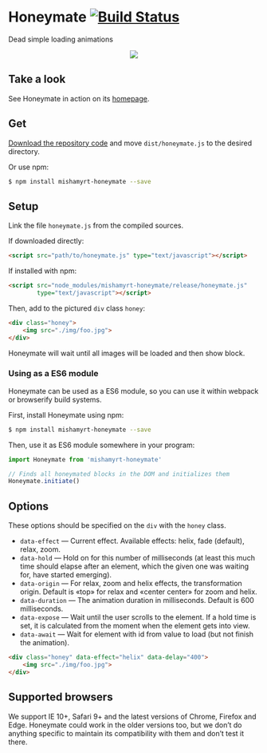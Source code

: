 # Honeymate [![Build Status](https://travis-ci.org/mishamyrt/honeymate.svg?branch=master)][ci]


Dead simple loading animations

<p align="center"><img src="http://i.imgur.com/GDaTuQY.png"></p>

## Take a look

See Honeymate in action on its [homepage](https://myrt.co/tools/honeymate/).

## Get

[Download the repository code](https://github.com/mishamyrt/Honeymate/archive/master.zip) and move `dist/honeymate.js` to the desired directory.

Or use npm:

```sh
$ npm install mishamyrt-honeymate --save
```

## Setup

Link the file `honeymate.js` from the compiled sources.

If downloaded directly:
```html
<script src="path/to/honeymate.js" type="text/javascript"></script>
```

If installed with npm:

```html
<script src="node_modules/mishamyrt-honeymate/release/honeymate.js"
        type="text/javascript"></script>
```

Then, add to the pictured `div` class `honey`:

```html
<div class="honey">
    <img src="./img/foo.jpg">
</div>
```

Honeymate will wait until all images will be loaded and then show block.


### Using as a ES6 module

Honeymate can be used as a ES6 module, so you can use it within webpack or browserify build systems.

First, install Honeymate using npm:

```sh
$ npm install mishamyrt-honeymate --save
```

Then, use it as ES6 module somewhere in your program:

```js
import Honeymate from 'mishamyrt-honeymate'

// Finds all honeymated blocks in the DOM and initializes them
Honeymate.initiate()
```

## Options

These options should be specified on the `div` with the `honey` class.

* `data-effect` — Current effect. Available effects: helix, fade (default), relax, zoom. 
* `data-hold` — Hold on for this number of milliseconds (at least this much time should elapse after an element, which the given one was waiting for, have started emerging).
* `data-origin` — For relax, zoom and helix effects, the transformation origin. Default is «top» for relax and «center center» for zoom and helix.
* `data-duration` — The animation duration in milliseconds. Default is 600 milliseconds.
* `data-expose` — Wait until the user scrolls to the element. If a hold time is set, it is calculated from the moment when the element gets into view.
* `data-await` — Wait for element with id from value to load (but not finish the animation). 

```html
<div class="honey" data-effect="helix" data-delay="400">
    <img src="./img/foo.jpg">
</div>
```

## Supported browsers

We support IE 10+, Safari 9+ and the latest versions of Chrome, Firefox and Edge. Honeymate could work in the older versions too, but we don’t do anything specific to maintain its compatibility with them and don’t test it there.

[ci]: https://travis-ci.org/mishamyrt/honeymate